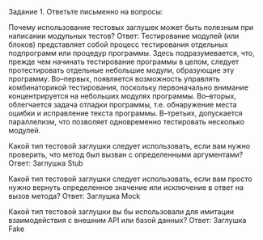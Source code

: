 Задание 1. Ответьте письменно на вопросы:

Почему использование тестовых заглушек может быть полезным при написании модульных тестов?
Ответ: Тестирование модулей (или блоков) представляет собой процесс тестирования отдельных подпрограмм или процедур программы. Здесь подразумевается, что, прежде чем начинать тестирование программы в целом, следует протестировать отдельные небольшие модули, образующие эту программу. Во–первых, появляется возможность управлять комбинаторикой тестирования, поскольку первоначально внимание концентрируется на небольших модулях программы. Во–вторых, облегчается задача отладки программы, т.е. обнаружение места ошибки и исправление текста программы. В–третьих, допускается параллелизм, что позволяет одновременно тестировать несколько модулей.

Какой тип тестовой заглушки следует использовать, если вам нужно проверить, что метод был вызван с определенными аргументами?
Ответ: Заглушка Stub

Какой тип тестовой заглушки следует использовать, если вам просто нужно вернуть определенное значение или исключение в ответ на вызов метода?
Ответ: Заглушка Mock

Какой тип тестовой заглушки вы бы использовали для имитации взаимодействия с внешним API или базой данных?
Ответ: Заглушка Fake